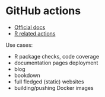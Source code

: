 # GitHub actions

- [Official docs](https://github.com/features/actions)
- [R related actions](https://github.com/r-lib/actions)

Use cases:

- R package checks, code coverage
- documentation pages deployment
- blog
- bookdown
- full fledged (static) websites
- building/pushing Docker images
